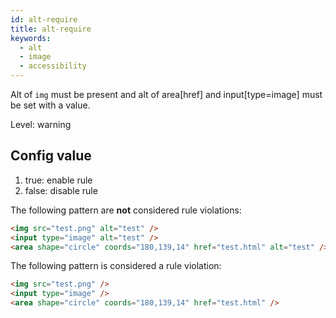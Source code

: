 ```yaml
---
id: alt-require
title: alt-require
keywords:
  - alt
  - image
  - accessibility
---
```


Alt of `img` must be present and alt of area[href] and input[type=image] must be set with a value.

Level: warning

## Config value

1. true: enable rule
2. false: disable rule

The following pattern are **not** considered rule violations:

<!-- prettier-ignore -->
```html
<img src="test.png" alt="test" />
<input type="image" alt="test" />
<area shape="circle" coords="180,139,14" href="test.html" alt="test" />
```

The following pattern is considered a rule violation:

<!-- prettier-ignore -->
```html
<img src="test.png" />
<input type="image" />
<area shape="circle" coords="180,139,14" href="test.html" />
```
